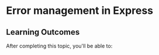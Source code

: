 # Error management in Express

## Learning Outcomes

After completing this topic, you'll be able to: